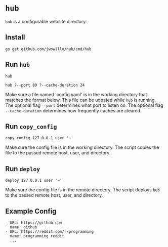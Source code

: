 # `hub`

`hub` is a configurable website directory.

## Install

`go get github.com/jwowillo/hub/cmd/hub`

## Run `hub`

`hub`

`hub ?--port 80 ?--cache-duration 24`

Make sure a file named 'config.yaml' is in the working directory that matches
the format below. This file can be udpated while `hub` is running. The optional
flag `--port` determines what port to listen on. The optional flag
`--cache-duration` determines how frequently caches are cleared.

## Run `copy_config`

`copy_config 127.0.0.1 user '~'`

Make sure the config file is in the working directory. The script copies the
file to the passed remote host, user, and directory.

## Run `deploy`

`deploy 127.0.0.1 user '~'`

Make sure the config file is in the remote directory. The script deploys `hub`
to the passed remote host, user, and directory.

## Example Config

```
- URL: https://github.com
  name: github
- URL: https://reddit.com/r/programming
  name: programming reddit
  ...
```

